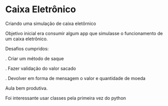 #

# Caixa Eletrônico

Criando uma simulação de caixa eletôrnico

Objetivo inicial era consumir algum app que simulasse o funcionamento de um caixa eletrônico.

Desafios cumpridos:

. Criar um método de saque

. Fazer validação do valor sacado

. Devolver em forma de mensagem o valor e quantidade de moeda

Aula bem produtiva.

Foi interessante usar classes pela primeira vez do python
